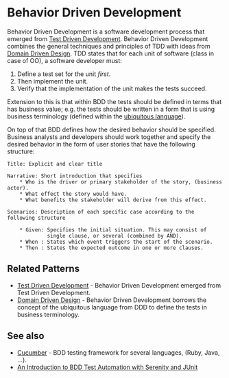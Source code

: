 # Behavior Driven Development

Behavior Driven Development is a software development process that emerged from [Test Driven Development](http://en.wikipedia.org/wiki/Test-driven_development). Behavior Driven Development combines the general techniques and principles of TDD with ideas from [Domain Driven Design](ddd/introduction_ddd.md). TDD states that for each unit of software (class in case of OO), a software developer must:

1. Define a test set for the unit *first*.
2. Then implement the unit.
3. Verify that the implementation of the unit makes the tests succeed.

Extension to this is that within BDD the tests should be defined in terms that has business value; e.g. the tests should be written in a form that is using business terminology (defined within the [ubiquitous language](ddd/introduction_ddd.md)).

On top of that BDD defines how the desired behavior should be specified. Business analysts and developers should work together and specify the desired behavior in the form of user stories that have the following structure:

    Title: Explicit and clear title

    Narrative: Short introduction that specifies
        * Who is the driver or primary stakeholder of the story, (business actor).
        * What effect the story would have.
        * What benefits the stakeholder will derive from this effect.

    Scenarios: Description of each specific case according to the following structure

        * Given: Specifies the initial situation. This may consist of
                 single clause, or several (combined by AND).
        * When : States which event triggers the start of the scenario.
        * Then : States the expected outcome in one or more clauses.

## Related Patterns

* [Test Driven Development](tdd.md) - Behavior Driven Development emerged from Test Driven Development.
* [Domain Driven Design](ddd/introduction_ddd.md) - Behavior Driven Development borrows the concept of the ubiquitous language from DDD to define the tests in business terminology.

## See also

* [Cucumber](https://cucumber.io/) - BDD testing framework for several languages, (Ruby, Java, ...).
* [An Introduction to BDD Test Automation with Serenity and JUnit](https://www.voxxed.com/blog/2014/12/introduction-bdd-test-automation-serenity-junit/)